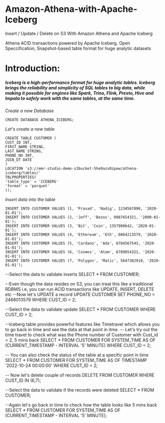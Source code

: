 # Amazon-Athena-with-Apache-Iceberg
Insert / Update / Delete on S3 With Amazon Athena and Apache Iceberg

Athena ACID transactions powered by Apache Iceberg. Open Speccification, Snapshot-based table format for huge analytic datasets


# Introduction:
##### Iceberg is a high-performance format for huge analytic tables. Iceberg brings the reliability and simplicity of SQL tables to big data, while making it possible for engines like Spark, Trino, Flink, Presto, Hive and Impala to safely work with the same tables, at the same time.

*Create a new Database*

    CREATE DATABASE ATHENA_ICEBERG;

*Let's create a new table*

    CREATE TABLE CUSTOMER (
    CUST_ID INT,
    FIRST_NAME STRING,
    LAST_NAME STRING,
    PHONE_NO INT,
    JOIN_DT DATE
    )
    LOCATION 's3://emr-studio-demo-s3bucket-5he9azv0zpew/athena-iceberg/tables/'
    TBLPROPERTIES(
    'table_type' = 'ICEBERG'
    'format' = 'parquet'
    ));

*Insert data into the table*
    
    INSERT INTO CUSTOMER VALUES (1, 'Prasad', 'Nadig', 1234567890, '2020-01-01');
    INSERT INTO CUSTOMER VALUES (2, 'Jeff', 'Bezos', 0987654321, '2000-01-01');
    INSERT INTO CUSTOMER VALUES (3, 'Bit', 'Coin', 1357908642, '2020-01-01');
    INSERT INTO CUSTOMER VALUES (4, 'Ethereum', 'Eth', 0864213579, '2020-01-01');
    INSERT INTO CUSTOMER VALUES (5, 'Cardano', 'Ada', 6784567543, '2020-01-01');
    INSERT INTO CUSTOMER VALUES (6, 'Cosmos', 'Atom', 6789054321, '2020-01-01');
    INSERT INTO CUSTOMER VALUES (7, 'Polygon', 'Matic', 5647382910, '2020-01-01');

--Select the data to validate inserts
SELECT * FROM CUSTOMER;

--Even though the data resides on S3, you can treat this like a traditional RDBMS i.e, you can run ACID transactions like UPDATE, INSERT, DELETE etc
--Now let's UPDATE a record
UPDATE CUSTOMER
SET PHONE_NO = 2468013579
WHERE CUST_ID = 2;

--Select the data to validate update
SELECT * FROM CUSTOMER WHERE CUST_ID = 2;

--Iceberg table provides powerful features like Timetravel which allows you to go back in time and see the data at that point in itme.
-- Let's try out the time travel to check what was the Phone number of Customer with Cust_id = 2, 5 mins back
SELECT * FROM CUSTOMER FOR SYSTEM_TIME AS OF (CURRENT_TIMESTAMP - INTERVAL '5' MINUTE) WHERE CUST_ID = 2;


-- You can also check the status of the table at a specific point in time
SELECT * FROM CUSTOMER FOR SYSTEM_TIME AS OF TIMESTAMP '2022-10-24 00:00:00' WHERE CUST_ID = 2;

-- Now let's delete couple of records
DELETE FROM CUSTOMER WHERE CUST_ID IN (6,7);

--Select the data to validate if the records were deleted
SELECT * FROM CUSTOMER;

--Again let's go back in time to check how the table looks like 5 mins back
SELECT * FROM CUSTOMER FOR SYSTEM_TIME AS OF (CURRENT_TIMESTAMP - INTERVAL '5' MINUTE);

